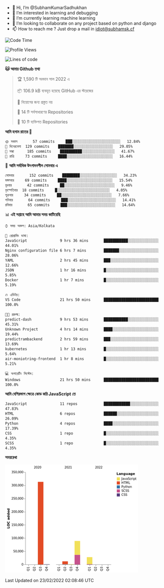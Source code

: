 - 👋 Hi, I’m @SubhamKumarSadhukhan
- 👀 I’m interested in learning and debugging
- 🌱 I’m currently learning machine learning
- 💞️ I’m looking to collaborate on any project based on python and django
- 📫 How to reach me ?
      Just drop a mail in idiot@subhamsk.cf

<!---
SubhamKumarSadhukhan/SubhamKumarSadhukhan is a ✨ special ✨ repository because its `README.md` (this file) appears on your GitHub profile.
You can click the Preview link to take a look at your changes.
--->


<!--START_SECTION:waka-->
![Code Time](http://img.shields.io/badge/Code%20Time-200%20hrs%2034%20mins-blue)

![Profile Views](http://img.shields.io/badge/%E0%A6%AA%E0%A7%8D%E0%A6%B0%E0%A7%8B%E0%A6%AB%E0%A6%BE%E0%A6%87%E0%A6%B2%20%E0%A6%A6%E0%A6%B0%E0%A7%8D%E0%A6%B6%E0%A6%A8-5-blue)

![Lines of code](https://img.shields.io/badge/%E0%A6%B9%E0%A7%8D%E0%A6%AF%E0%A6%BE%E0%A6%B2%E0%A7%8B%20%E0%A6%93%E0%A6%AF%E0%A6%BC%E0%A6%BE%E0%A6%B0%E0%A7%8D%E0%A6%B2%E0%A7%8D%E0%A6%A1%20%E0%A6%A5%E0%A7%87%E0%A6%95%E0%A7%87%20%E0%A6%86%E0%A6%AE%E0%A6%BF%20%E0%A6%B2%E0%A6%BF%E0%A6%96%E0%A7%87%E0%A6%9B%E0%A6%BF-444%20Thousand%20%E0%A6%95%E0%A7%8B%E0%A6%A1%E0%A7%87%E0%A6%B0%20%E0%A6%B2%E0%A6%BE%E0%A6%87%E0%A6%A8-blue)

**🐱 আমার Github তথ্য** 

> 🏆 1,590 টি অবদান সাল 2022 এ
 > 
> 📦 106.9 kB ব্যবহৃত হয়েছে GitHub এর স্টরেজের 
 > 
> 🚫 নিয়োগের জন্য প্রস্তুত নয়
 > 
> 📜 14 টি সর্বসাধারণের Repositories 
 > 
> 🔑 10 টি ব্যক্তিগত Repositories  
 > 
**আমি হলাম রাতের 🦉** 

```text
🌞 সকাল       57 commits     ███░░░░░░░░░░░░░░░░░░░░░░   12.84% 
🌆 দিনেরবেলা  129 commits    ███████░░░░░░░░░░░░░░░░░░   29.05% 
🌃 সন্ধা      185 commits    ██████████░░░░░░░░░░░░░░░   41.67% 
🌙 রাত্রি     73 commits     ████░░░░░░░░░░░░░░░░░░░░░   16.44%

```
📅 **আমি সর্বাধিক উৎপাদনশীল সোমবার এ** 

```text
সোমবার       152 commits    ████████░░░░░░░░░░░░░░░░░   34.23% 
মঙ্গলবার     69 commits     ████░░░░░░░░░░░░░░░░░░░░░   15.54% 
বুধবার       42 commits     ██░░░░░░░░░░░░░░░░░░░░░░░   9.46% 
বৃহস্পতিবার  18 commits     █░░░░░░░░░░░░░░░░░░░░░░░░   4.05% 
শুক্রবার     34 commits     ██░░░░░░░░░░░░░░░░░░░░░░░   7.66% 
শনিবার       64 commits     ███░░░░░░░░░░░░░░░░░░░░░░   14.41% 
রবিবার       65 commits     ███░░░░░░░░░░░░░░░░░░░░░░   14.64%

```


📊 **এই সপ্তাহে আমি আমার সময় কাটিয়েছি** 

```text
⌚︎ সময় অঞ্চল: Asia/Kolkata

💬 প্রোগ্রামিং ভাষা: 
JavaScript               9 hrs 36 mins       ███████████░░░░░░░░░░░░░░   44.01% 
Nginx configuration file 6 hrs 7 mins        ███████░░░░░░░░░░░░░░░░░░   28.06% 
YAML                     2 hrs 45 mins       ███░░░░░░░░░░░░░░░░░░░░░░   12.66% 
JSON                     1 hr 16 mins        █░░░░░░░░░░░░░░░░░░░░░░░░   5.85% 
Docker                   1 hr 7 mins         █░░░░░░░░░░░░░░░░░░░░░░░░   5.19%

🔥 এডিটর: 
VS Code                  21 hrs 50 mins      █████████████████████████   100.0%

🐱‍💻 প্রকল্ম: 
predict-dash             9 hrs 53 mins       ███████████░░░░░░░░░░░░░░   45.31% 
Unknown Project          4 hrs 14 mins       ████░░░░░░░░░░░░░░░░░░░░░   19.44% 
predictrambackend        2 hrs 59 mins       ███░░░░░░░░░░░░░░░░░░░░░░   13.69% 
kubernetes               1 hr 13 mins        █░░░░░░░░░░░░░░░░░░░░░░░░   5.64% 
air-moniotring-frontend  1 hr 8 mins         █░░░░░░░░░░░░░░░░░░░░░░░░   5.21%

💻 অপারেটিং সিস্টেম: 
Windows                  21 hrs 50 mins      █████████████████████████   100.0%

```

**আমি বেশিরভাগ ক্ষেত্রে কোড করি JavaScript তে** 

```text
JavaScript               11 repos            ████████████░░░░░░░░░░░░░   47.83% 
HTML                     6 repos             ██████░░░░░░░░░░░░░░░░░░░   26.09% 
Python                   4 repos             ████░░░░░░░░░░░░░░░░░░░░░   17.39% 
CSS                      1 repo              █░░░░░░░░░░░░░░░░░░░░░░░░   4.35% 
SCSS                     1 repo              █░░░░░░░░░░░░░░░░░░░░░░░░   4.35%

```


**সময়রেখা**

![Chart not found](https://raw.githubusercontent.com/SubhamKumarSadhukhan/SubhamKumarSadhukhan/main/charts/bar_graph.png) 


 Last Updated on 23/02/2022 02:08:46 UTC
<!--END_SECTION:waka-->
